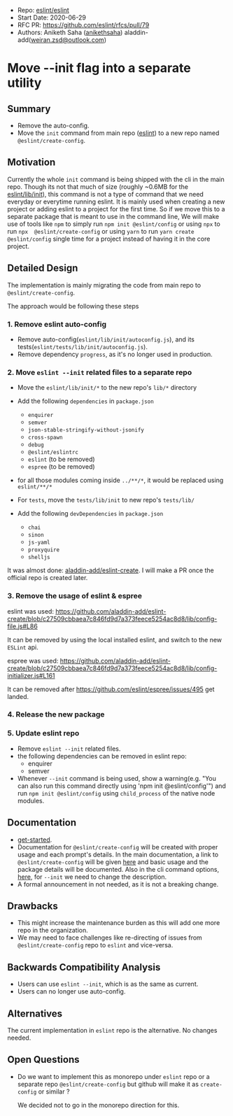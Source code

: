 - Repo: [eslint/eslint](https://github.com/eslint/eslint)
- Start Date: 2020-06-29
- RFC PR: https://github.com/eslint/rfcs/pull/79
- Authors: Aniketh Saha ([anikethsaha](https://github.com/anikethsaha)) aladdin-add(weiran.zsd@outlook.com)

# Move --init flag into a separate utility

## Summary

- Remove the auto-config.
- Move the `init` command from main repo ([eslint](https://github.com/eslint/eslint)) to a new repo named `@eslint/create-config`.

## Motivation

Currently the whole `init` command is being shipped with the cli in the main repo. Though its not that much of size (roughly ~0.6MB for the [eslint/lib/init](https://github.com/eslint/eslint/tree/master/lib/init)), this command is not a type of command that we need everyday or everytime running eslint. It is mainly used when creating a new project or adding eslint to a project for the first time. So if we move this to a separate package that is meant to use in the command line,
We will make use of tools like `npm` to simply run `npm init @eslint/config` or using `npx` to run `npx  @eslint/create-config` or using `yarn` to run `yarn create @eslint/config` single time for a project instead of having it in the core project.

## Detailed Design

<!--
   This is the bulk of the RFC.

   Explain the design with enough detail that someone familiar with ESLint
   can implement it by reading this document. Please get into specifics
   of your approach, corner cases, and examples of how the change will be
   used. Be sure to define any new terms in this section.
-->

The implementation is mainly migrating the code from main repo to `@eslint/create-config`.

The approach would be following these steps

### 1. Remove eslint auto-config

- Remove auto-config(`eslint/lib/init/autoconfig.js`), and its tests(`eslint/tests/lib/init/autoconfig.js`).
- Remove dependency `progress`, as it's no longer used in production.

### 2. Move `eslint --init` related files to a separate repo

- Move the `eslint/lib/init/*` to the new repo's `lib/*` directory
- Add the following `dependencies` in `package.json`

  - `enquirer`
  - `semver`
  - `json-stable-stringify-without-jsonify`
  - `cross-spawn`
  - `debug`
  - `@eslint/eslintrc`
  - `eslint` (to be removed)
  - `espree` (to be removed)

- for all those modules coming inside `../**/*`, it would be replaced using `eslint/**/*`
- For `tests`, move the `tests/lib/init` to new repo's `tests/lib/`
- Add the following `devDependencies` in `package.json`

  - `chai`
  - `sinon`
  - `js-yaml`
  - `proxyquire`
  - `shelljs`

It was almost done: [aladdin-add/eslint-create](https://github.com/aladdin-add/eslint-create).
I will make a PR once the official repo is created later.

### 3. Remove the usage of eslint & espree

eslint was used:
https://github.com/aladdin-add/eslint-create/blob/c27509cbbaea7c846fd9d7a373feece5254ac8d8/lib/config-file.js#L86

It can be removed by using the local installed eslint, and switch to the new `ESLint` api.

espree was used:
https://github.com/aladdin-add/eslint-create/blob/c27509cbbaea7c846fd9d7a373feece5254ac8d8/lib/config-initializer.js#L161

It can be removed after https://github.com/eslint/espree/issues/495 get landed.

### 4. Release the new package

### 5. Update eslint repo

- Remove `eslint --init` related files.
- the following dependencies can be removed in eslint repo:
  - enquirer
  - semver
- Whenever `--init` command is being used, show a warning(e.g. "You can also run this command directly using 'npm init @eslint/config'") and run `npm init @eslint/config` using `child_process` of the native node modules.

## Documentation

<!--
    How will this RFC be documented? Does it need a formal announcement
    on the ESLint blog to explain the motivation?
-->
- [get-started](https://eslint.org/docs/user-guide/getting-started).
- Documentation for `@eslint/create-config` will be created with proper usage and each prompt's details. In the main documentation, a link to `@eslint/create-config` will be given [here](https://github.com/eslint/eslint/blob/master/docs/user-guide/command-line-interface.md#--init) and basic usage and the package details will be documented.
  Also in the cli command options, [here](https://github.com/eslint/eslint/blob/master/docs/user-guide/command-line-interface.md#options), for `--init` we need to change the description.
- A formal announcement in not needed, as it is not a breaking change.

## Drawbacks

<!--
    Why should we *not* do this? Consider why adding this into ESLint
    might not benefit the project or the community. Attempt to think
    about any opposing viewpoints that reviewers might bring up.

    Any change has potential downsides, including increased maintenance
    burden, incompatibility with other tools, breaking existing user
    experience, etc. Try to identify as many potential problems with
    implementing this RFC as possible.
-->

- This might increase the maintenance burden as this will add one more repo in the organization.
- We may need to face challenges like re-directing of issues from `@eslint/create-config` repo to `eslint` and vice-versa.

## Backwards Compatibility Analysis

<!--
    How does this change affect existing ESLint users? Will any behavior
    change for them? If so, how are you going to minimize the disruption
    to existing users?
-->

- Users can use `eslint --init`, which is as the same as current.
- Users can no longer use auto-config.

## Alternatives

<!--
    What other designs did you consider? Why did you decide against those?

    This section should also include prior art, such as whether similar
    projects have already implemented a similar feature.
-->

The current implementation in `eslint` repo is the alternative. No changes needed.

## Open Questions

<!--
    This section is optional, but is suggested for a first draft.

    What parts of this proposal are you unclear about? What do you
    need to know before you can finalize this RFC?

    List the questions that you'd like reviewers to focus on. When
    you've received the answers and updated the design to reflect them,
    you can remove this section.
-->

- Do we want to implement this as monorepo under `eslint` repo or a separate repo `@eslint/create-config` but github will make it as `create-config` or similar ?

  We decided not to go in the monorepo direction for this.
